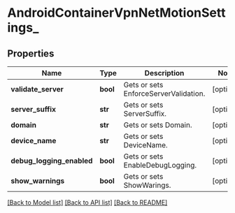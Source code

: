 # AndroidContainerVpnNetMotionSettings_

## Properties
Name | Type | Description | Notes
------------ | ------------- | ------------- | -------------
**validate_server** | **bool** | Gets or sets EnforceServerValidation. | [optional] 
**server_suffix** | **str** | Gets or sets ServerSuffix. | [optional] 
**domain** | **str** | Gets or sets Domain. | [optional] 
**device_name** | **str** | Gets or sets DeviceName. | [optional] 
**debug_logging_enabled** | **bool** | Gets or sets EnableDebugLogging. | [optional] 
**show_warnings** | **bool** | Gets or sets ShowWarings. | [optional] 

[[Back to Model list]](../README.md#documentation-for-models) [[Back to API list]](../README.md#documentation-for-api-endpoints) [[Back to README]](../README.md)


